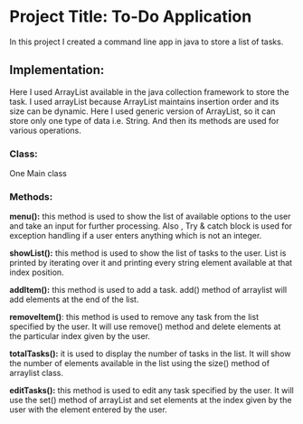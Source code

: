 # **Project Title:**  To-Do Application

In this project I created a command line app in java to store a list of tasks. 

## **Implementation:**
Here I used ArrayList available in the java collection framework to store the task. I used arrayList because ArrayList maintains insertion order and its size can be dynamic. Here I used generic version of ArrayList, so it can store only one type of data i.e. String.  And then its  methods are used for various operations. 


### **Class:**

One Main class

### **Methods:**

**menu():** this method is used to show the list of available options to the user and take an input for further processing. Also , Try & catch block is used for exception handling if a user enters anything which is not an integer. 

**showList():** this method is used to show the list of tasks to the user. List is printed by iterating over it and printing every string element available at that index position.

**addItem():** this method is used to add a task. add() method of arraylist will add elements at the end of the list.

**removeItem()**: this method is used to remove any task from the list specified by the user. It will use remove() method and delete elements at the particular index given by the user. 

**totalTasks():** it is used to display the number of tasks in the list. It will show the number of elements available in the list using the size() method of arraylist class.

**editTasks():** this method is used to edit any task specified by the user. It will use the set() method of arrayList and set elements at the index given by the user with the element entered by the user. 

